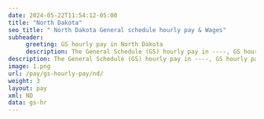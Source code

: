 ```yaml
---
date: 2024-05-22T11:54:12-05:00
title: "North Dakota"
seo_title: " North Dakota General schedule hourly pay & Wages"
subheader:
     greeting: GS hourly pay in North Dakota
     description: The General Schedule (GS) hourly pay in ----, GS hourly pay,The General Schedule  hourly pay, updated for year 2024.
description: The General Schedule (GS) hourly pay in ----, GS hourly pay,The General Schedule  hourly pay, updated for year 2024.
image: 1.png
url: /pay/gs-hourly-pay/nd/
weight: 3
layout: pay
xml: ND
data: gs-hr
---
```

